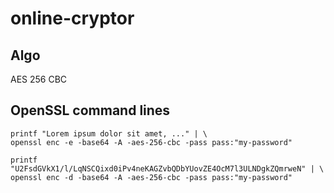 # online-cryptor


## Algo
AES 256 CBC

## OpenSSL command lines

    printf "Lorem ipsum dolor sit amet, ..." | \
    openssl enc -e -base64 -A -aes-256-cbc -pass pass:"my-password"

    printf "U2FsdGVkX1/l/LqNSCQixd0iPv4neKAGZvbQDbYUovZE4OcM7l3ULNDgkZQmrweN" | \
    openssl enc -d -base64 -A -aes-256-cbc -pass pass:"my-password"